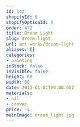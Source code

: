 ```yaml
---
id: 142
shopifyId: 0
shopifyOptionId: 0
order: 472
title: Dream Light
slug: dream-light
url: art-works/dream-light
aliases: []
categories:
- painting
inStock: false
isVisible: false
height: 60
width: 80
date: 2013-01-01T00:00:00Z
materials:
- oil
- canvas
price: -1
mainImage: dream_light.jpg
---
```

